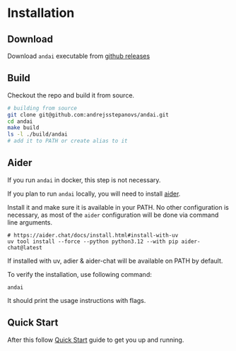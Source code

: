 # Installation

## Download

Download `andai` executable from [github releases](https://github.com/andrejsstepanovs/andai/tags)

## Build

Checkout the repo and build it from source.

```bash
# building from source
git clone git@github.com:andrejsstepanovs/andai.git
cd andai
make build
ls -l ./build/andai
# add it to PATH or create alias to it
```

## Aider

If you run `andai` in docker, this step is not necessary.

If you plan to run `andai` locally, you will need to install [aider](https://aider.chat/).

Install it and make sure it is available in your PATH. No other configuration is necessary, 
as most of the `aider` configuration will be done via command line arguments.

```shell
# https://aider.chat/docs/install.html#install-with-uv
uv tool install --force --python python3.12 --with pip aider-chat@latest
```

If installed with uv, adier & aider-chat will be available on PATH by default.

To verify the installation, use following command:

```shell
andai
```

It should print the usage instructions with flags.

## Quick Start

After this follow [Quick Start](QUICKSTART.md) guide to get you up and running.
